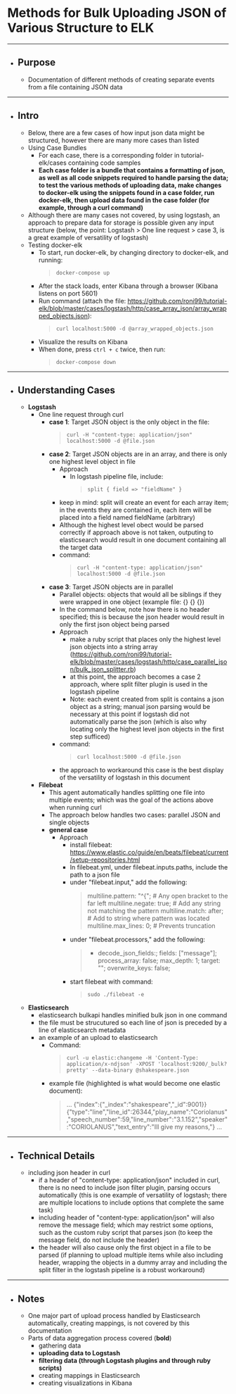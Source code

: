 # Methods for Bulk Uploading JSON of Various Structure to ELK #
___
- ## Purpose ##
	- Documentation of different methods of creating separate events from a file containing JSON data
___
- ## Intro ##
	- Below, there are a few cases of how input json data might be structured, however there are many more cases than listed
	- Using Case Bundles
		- For each case, there is a corresponding folder in tutorial-elk/cases containing code samples
		- **Each case folder is a bundle that contains a formatting of json, as well as all code snippets required to handle parsing the data; to test the various methods of uploading data, make changes to docker-elk using the snippets found in a case folder, run docker-elk, then upload data found in the case folder (for example, through a curl command)**
	- Although there are many cases not covered, by using logstash, an approach to prepare data for storage is possible given any input structure (below, the point: Logstash > One line request > case 3, is a great example of versatility of logstash)
	- Testing docker-elk
		- To start, run docker-elk, by changing directory to docker-elk, and running:
			> `docker-compose up`
		- After the stack loads, enter Kibana through a browser (Kibana listens on port 5601)
		- Run command (attach the file: https://github.com/roni99/tutorial-elk/blob/master/cases/logstash/http/case_array_json/array_wrapped_objects.json):
			> `curl localhost:5000 -d @array_wrapped_objects.json`
		- Visualize the results on Kibana
		- When done, press `ctrl + c` twice, then run:
			> `docker-compose down`
___
- ## Understanding Cases ##
	- **Logstash**
		- One line request through curl
			- **case 1**: Target JSON object is the only object in the file:
				>`curl -H "content-type: application/json" localhost:5000 -d @file.json`
			- **case 2**: Target JSON objects are in an array, and there is only one highest level object in file
				- Approach
					- In logstash pipeline file, include:
						> `split { field => "fieldName" }`
				- keep in mind: split will create an event for each array item; in the events they are contained in, each item will be placed into a field named fieldName (arbitrary)
				- Although the highest level obect would be parsed correctly if approach above is not taken, outputing to elasticsearch would result in one document containing all the target data
				- command:
					> `curl -H "content-type: application/json" localhost:5000 -d @file.json`
			- **case 3**: Target JSON objects are in parallel
				- Parallel objects: objects that would all be siblings if they were wrapped in one object (example file: {} {} {})
				- In the command below, note how there is no header specified; this is because the json header would result in only the first json object being parsed
				- Approach
					- make a ruby script that places only the highest level json objects into a string array (https://github.com/roni99/tutorial-elk/blob/master/cases/logstash/http/case_parallel_json/bulk_json_splitter.rb)
					- at this point, the approach becomes a case 2 approach, where split filter plugin is used in the logstash pipeline
					- Note: each event created from split is contains a json object as a string; manual json parsing would be necessary at this point if logstash did not automatically parse the json (which is also why locating only the highest level json objects in the first step sufficed)
				- command:
					> `curl localhost:5000 -d @file.json`
				- the approach to workaround this case is the best display of the versatility of logstash in this document
		- **Filebeat**
			- This agent automatically handles splitting one file into multiple events; which was the goal of the actions above when running curl
			- The approach below handles two cases: parallel JSON and single objects
			- **general case**
				- Approach
					- install filebeat: https://www.elastic.co/guide/en/beats/filebeat/current/setup-repositories.html
					- In filebeat.yml, under filebeat.inputs.paths, include the path to a json file
					- under "filebeat.input," add the following:
					  > multiline.pattern: "^{";		# Any open bracket to the far left
					  > multiline.negate: true;		# Add any string not matching the pattern
					  > multiline.match: after;		# Add to string where pattern was located
					  > multiline.max_lines: 0;		# Prevents truncation
					- under "filebeat.processors," add the following:
					  > - decode_json_fields:;
					  >     fields: ["message"];
					  >     process_array: false;
					  >     max_depth: 1;
					  >     target: "";
					  >     overwrite_keys: false;
					- start filebeat with command:
						> `sudo ./filebeat -e`
	- **Elasticsearch**
		- elasticsearch bulkapi handles minified bulk json in one command
		- the file must be strucutured so each line of json is preceded by a line of elasticsearch metadata
		- an example of an upload to elasticsearch
			- Command:
				> `curl -u elastic:changeme -H 'Content-Type: application/x-ndjson' -XPOST 'localhost:9200/_bulk?pretty' --data-binary @shakespeare.json`
			- example file (highlighted is what would become one elastic document):
				> …
				> {"index":{"_index":"shakespeare","_id":9001}}
				>{"type":"line","line_id":26344,"play_name":"Coriolanus","speech_number":59,"line_number":"3.1.152","speaker":"CORIOLANUS","text_entry":"Ill give my reasons,"}
				> …

___
- ## Technical Details ##
	- including json header in curl
		- if a header of "content-type: application/json" included in curl, there is no need to include json filter plugin, parsing occurs automatically (this is one example of versatility of logstash; there are multiple locations to include options that complete the same task)
		- including header of "content-type: application/json" will also remove the message field; which may restrict some options, such as the custom ruby script that parses json (to keep the message field, do not include the header)
		- the header will also cause only the first object in a file to be parsed (if planning to upload multiple items while also including header, wrapping the objects in a dummy array and including the split filter in the logstash pipeline is a robust workaround)
___
- ## Notes ##
	- One major part of upload process handled by Elasticsearch automatically, creating mappings, is not covered by this documentation
	- Parts of data aggregation process covered (**bold**)
		- gathering data
		- **uploading data to Logstash**
		- **filtering data (through Logstash plugins and through ruby scripts)**
		- creating mappings in Elasticsearch
		- creating visualizations in Kibana
		
